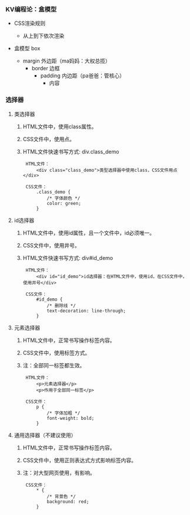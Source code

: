 ### KV编程论：盒模型 ###
- CSS渲染规则
	- 从上到下依次渲染

- 盒模型		box
	- margin	外边距（ma妈妈：大权总揽）
		- border	边框
			- padding	内边距（pa爸爸：管核心）
				- 内容

### 选择器 ###
1. 类选择器
	1. HTML文件中，使用class属性。
	2. CSS文件中，使用点。
	3. HTML文件快速书写方式: div.class_demo

			HTML文件：
				<div class="class_demo">类型选择器中使用class，CSS文件用点</div>
			
			CSS文件：
				.class_demo {
				    /* 字体颜色 */
				    color: green;
				}

2. id选择器
	1. HTML文件中，使用id属性，且一个文件中，id必须唯一。
	2. CSS文件中，使用井号。
	3. HTML文件快速书写方式: div#id_demo

			HTML文件：
				<div id="id_demo">id选择器：在HTML文件中，使用id，在CSS文件中，使用井号</div>

			CSS文件：
				#id_demo {
				    /* 删除线 */
				    text-decoration: line-through;
				}

3. 元素选择器
	1. HTML文件中，正常书写操作标签内容。
	2. CSS文件中，使用标签方式。
	3. 注：全部同一标签都生效。

			HTML文件：
				<p>元素选择器</p>
    			<p>作用于全部同一标签</p>

			CSS文件：
				p {
				    /* 字体加粗 */
				    font-weight: bold;
				}

4. 通用选择器（不建议使用）
	1. HTML文件中，正常书写操作标签内容。
	2. CSS文件中，使用正则表达式方式影响标签内容。
	3. 注：对大型网页使用，有影响。

			CSS文件：
				* {
				    /* 背景色 */
				    background: red;
				}